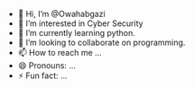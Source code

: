 - 👋 Hi, I’m @Owahabgazi
- 👀 I’m interested in Cyber Security
- 🌱 I’m currently learning python.
- 💞️ I’m looking to collaborate on programming.
- 📫 How to reach me ...
- 😄 Pronouns: ...
- ⚡ Fun fact: ...

<!---
Owahabgazi/Owahabgazi is a ✨ special ✨ repository because its `README.md` (this file) appears on your GitHub profile.
You can click the Preview link to take a look at your changes.
--->
